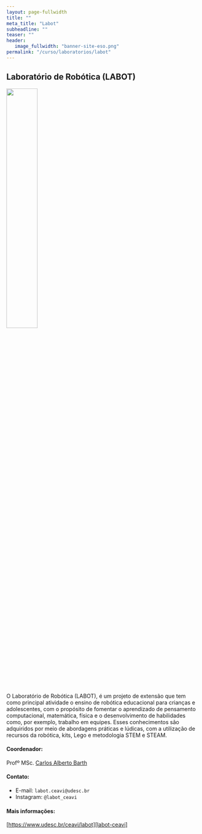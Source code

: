 ```yaml
---
layout: page-fullwidth
title: ""
meta_title: "Labot"
subheadline: ""
teaser: ""
header:
   image_fullwidth: "banner-site-eso.png"
permalink: "/curso/laboratorios/labot"
---
```


## **Laboratório de Robótica (LABOT)**

<img class="img-responsive" src="{{site.urlimg}}/laboratorios/logo-labot.png" width="40%" class="align-items: center"/>

O Laboratório de Robótica (LABOT), é um projeto de extensão que tem como principal atividade o ensino de robótica educacional para crianças e adolescentes, com o propósito de fomentar o aprendizado de pensamento computacional, matemática, física e o desenvolvimento de habilidades como, por exemplo, trabalho em equipes. Esses conhecimentos são adquiridos por meio de abordagens práticas e lúdicas, com a utilização de recursos da robótica, kits, Lego e metodologia STEM e STEAM.

#### Coordenador:
Profº MSc. [Carlos Alberto Barth][cab]

#### Contato:
- E-mail: `labot.ceavi@udesc.br`
- Instagram: `@labot_ceavi`

#### Mais informações:
[https://www.udesc.br/ceavi/labot][labot-ceavi]

[cab]: https://buscatextual.cnpq.br/buscatextual/visualizacv.do?metodo=apresentar&id=K4765243H1
[labot-ceavi]: https://www.udesc.br/ceavi/labot